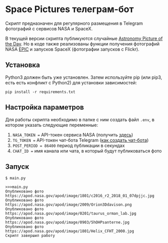 # Space Pictures телеграм-бот

Скрипт предназначен для регулярного размещения в Telegram фотографий с сервисов NASA и SpaceX.

В текущей версии скрипта публикуются случайные [Astronomy Picture of the Day](https://apod.nasa.gov/apod/astropix.html). Но в коде также реализованы функции получения фотографий NASA [EPIC](https://epic.gsfc.nasa.gov/) и запусков SpaceX (фотографии запусков с Flickr).

## Установка

Python3 должен быть уже установлен. Затем используйте pip (или pip3, есть есть конфликт с Python2) для установки зависимостей:

`pip install -r requirements.txt`

## Настройка параметров

Для работы скрипта необходимо в папке с ним создать файл `.env`, в котором указать следующие переменные:

1. `NASA_TOKEN =` API-токен сервиса NASA (получить [здесь](https://api.nasa.gov/))
2. `TG_TOKEN =`  API-токен чат-бота Telegram ([как создать чат-бота](https://tlgrm.ru/docs/bots#kak-sozdat-bota)) 
3. `POST_PERIOD = 86400` период публикации в секундах
4. `CHAT_ID =` имя канала или чата, в который будут публиковаться фото

## Запуск

`$ main.py`

```
>>>main.py
Опубликовано фото https://apod.nasa.gov/apod/image/1801/c2016_r2_2018_01_07dpjjc.jpg
Опубликовано фото https://apod.nasa.gov/apod/image/2009/Orion3Ddavison.png
Опубликовано фото https://apod.nasa.gov/apod/image/0201/taurus_orman_lab.jpg
Опубликовано фото https://apod.nasa.gov/apod/image/0903/5hOHPsanterne.jpg
Опубликовано фото https://apod.nasa.gov/apod/image/1801/Helix_CFHT_2000.jpg
Скрипт завершил работу
```
